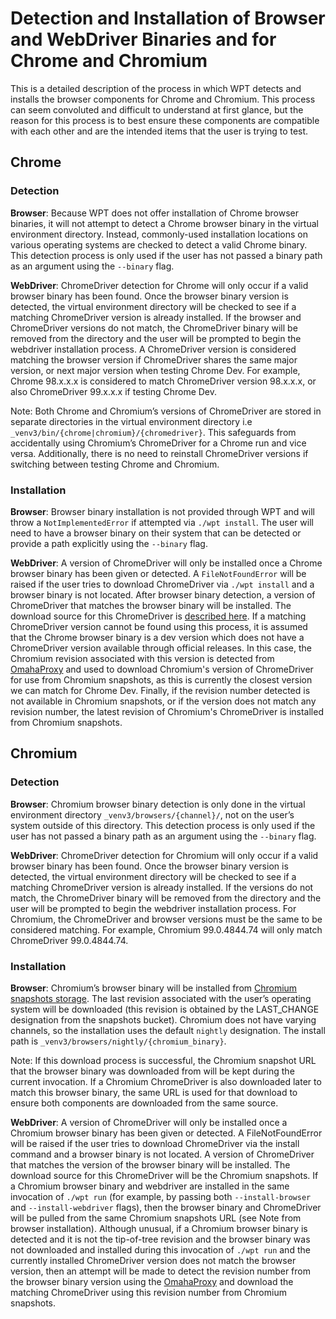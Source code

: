 # Detection and Installation of Browser and WebDriver Binaries and for Chrome and Chromium

This is a detailed description of the process in which WPT detects and installs the browser
components for Chrome and Chromium. This process can seem convoluted and difficult to
understand at first glance, but the reason for this process is to best ensure these components
are compatible with each other and are the intended items that the user is trying to test.

## Chrome

### Detection
**Browser**: Because WPT does not offer installation of Chrome browser binaries, it will
not attempt to detect a Chrome browser binary in the virtual environment directory.
Instead, commonly-used installation locations on various operating systems are checked to
detect a valid Chrome binary. This detection process is only used if the user has not passed
a binary path as an argument using the `--binary` flag.

**WebDriver**: ChromeDriver detection for Chrome will only occur if a valid browser binary
has been found. Once the browser binary version is detected, the virtual environment
directory will be checked to see if a matching ChromeDriver version is already installed.
If the browser and ChromeDriver versions do not match, the ChromeDriver binary will be
removed from the directory and the user will be prompted to begin the webdriver installation
process. A ChromeDriver version is considered matching the browser version if ChromeDriver shares
the same major version, or next major version when testing Chrome Dev. For example, Chrome 98.x.x.x
is considered to match ChromeDriver version 98.x.x.x, or also ChromeDriver 99.x.x.x if testing
Chrome Dev.

Note: Both Chrome and Chromium’s versions of ChromeDriver are stored in separate
directories in the virtual environment directory i.e
`_venv3/bin/{chrome|chromium}/{chromedriver}`. This safeguards from accidentally
using Chromium’s ChromeDriver for a Chrome run and vice versa. Additionally, there
is no need to reinstall ChromeDriver versions if switching between testing Chrome and Chromium.

### Installation
**Browser**: Browser binary installation is not provided through WPT and will throw a
`NotImplementedError` if attempted via `./wpt install`. The user will need to
have a browser binary on their system that can be detected or provide a path explicitly
using the `--binary` flag.

**WebDriver**: A version of ChromeDriver will only be installed once a Chrome browser binary
has been given or detected. A `FileNotFoundError` will be raised if the user tries to download
ChromeDriver via `./wpt install` and a browser binary is not located. After browser binary
detection, a version of ChromeDriver that matches the browser binary will be installed.
The download source for this ChromeDriver is
[described here](https://chromedriver.chromium.org/downloads/version-selection).
If a matching ChromeDriver version cannot be found using this process, it is assumed that
the Chrome browser binary is a dev version which does not have a ChromeDriver version available
through official releases. In this case, the Chromium revision associated with this version is
detected from [OmahaProxy](https://omahaproxy.appspot.com/) and used to download
Chromium's version of ChromeDriver for use from Chromium snapshots, as this is currently
the closest version we can match for Chrome Dev. Finally, if the revision number detected is
not available in Chromium snapshots, or if the version does not match any revision number,
the latest revision of Chromium's ChromeDriver is installed from Chromium snapshots.

## Chromium

### Detection
**Browser**: Chromium browser binary detection is only done in the virtual
environment directory `_venv3/browsers/{channel}/`, not on the user’s system
outside of this directory. This detection process is only used if the user has
not passed a binary path as an argument using the `--binary` flag.

**WebDriver**: ChromeDriver detection for Chromium will only occur if a valid browser binary has
been found. Once the browser binary version is detected, the virtual environment directory will
be checked to see if a matching ChromeDriver version is already installed. If the versions do not
match, the ChromeDriver binary will be removed from the directory and the user will be prompted to
begin the webdriver installation process. For Chromium, the ChromeDriver and browser versions must be
the same to be considered matching. For example, Chromium 99.0.4844.74 will only match ChromeDriver
99.0.4844.74.

### Installation
**Browser**: Chromium’s browser binary will be installed from
[Chromium snapshots storage](https://storage.googleapis.com/chromium-browser-snapshots/index.html).
The last revision associated with the user’s operating system will be downloaded
(this revision is obtained by the LAST_CHANGE designation from the snapshots bucket).
Chromium does not have varying channels, so the installation uses the default `nightly`
designation. The install path is `_venv3/browsers/nightly/{chromium_binary}`.

Note: If this download process is successful, the Chromium snapshot URL that the browser
binary was downloaded from will be kept during the current invocation. If a Chromium ChromeDriver
is also downloaded later to match this browser binary, the same URL is used for that download to
ensure both components are downloaded from the same source.

**WebDriver**: A version of ChromeDriver will only be installed once a Chromium browser binary
has been given or detected. A FileNotFoundError will be raised if the user tries to download
ChromeDriver via the install command and a browser binary is not located. A version of
ChromeDriver that matches the version of the browser binary will be installed. The download
source for this ChromeDriver will be the Chromium snapshots.  If a Chromium browser
binary and webdriver are installed in the same invocation of `./wpt run`
(for example, by passing both `--install-browser` and `--install-webdriver` flags), then the
browser binary and ChromeDriver will be pulled from the same Chromium snapshots URL (see Note
from browser installation). Although unusual, if a Chromium browser binary is detected and
it is not the tip-of-tree revision and the browser binary was not downloaded and installed
during this invocation of `./wpt run` and the currently installed ChromeDriver version does
not match the browser version, then an attempt will be made to detect the revision number from
the browser binary version using the [OmahaProxy](https://omahaproxy.appspot.com/)
and download the matching ChromeDriver using this revision number from Chromium snapshots.
